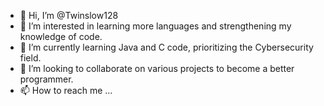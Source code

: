 - 👋 Hi, I’m @Twinslow128
- 👀 I’m interested in learning more languages and strengthening my knowledge of code.
- 🌱 I’m currently learning Java and C code, prioritizing the Cybersecurity field.
- 💞️ I’m looking to collaborate on various projects to become a better programmer.
- 📫 How to reach me ...

<!---
Twinslow128/Twinslow128 is a ✨ special ✨ repository because its `README.md` (this file) appears on your GitHub profile.
You can click the Preview link to take a look at your changes.
--->
